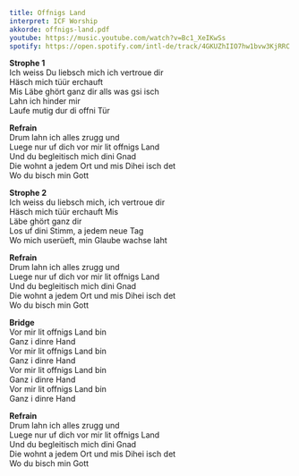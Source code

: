 ```yaml
title: Offnigs Land
interpret: ICF Worship
akkorde: offnigs-land.pdf
youtube: https://music.youtube.com/watch?v=Bc1_XeIKwSs
spotify: https://open.spotify.com/intl-de/track/4GKUZhIIO7hw1bvw3KjRRC
```

**Strophe 1**  
Ich weiss Du liebsch mich ich vertroue dir  
Häsch mich tüür erchauft  
Mis Läbe ghört ganz dir alls was gsi isch  
Lahn ich hinder mir  
Laufe mutig dur di offni Tür

**Refrain**  
Drum lahn ich alles zrugg und  
Luege nur uf dich vor mir lit offnigs Land  
Und du begleitisch mich dini Gnad  
Die wohnt a jedem Ort und mis Dihei isch det  
Wo du bisch min Gott

**Strophe 2**  
Ich weiss du liebsch mich, ich vertroue dir  
Häsch mich tüür erchauft Mis  
Läbe ghört ganz dir  
Los uf dini Stimm, a jedem neue Tag  
Wo mich userüeft, min Glaube wachse laht

**Refrain**  
Drum lahn ich alles zrugg und  
Luege nur uf dich vor mir lit offnigs Land  
Und du begleitisch mich dini Gnad  
Die wohnt a jedem Ort und mis Dihei isch det  
Wo du bisch min Gott

**Bridge**  
Vor mir lit offnigs Land bin  
Ganz i dinre Hand  
Vor mir lit offnigs Land bin  
Ganz i dinre Hand  
Vor mir lit offnigs Land bin  
Ganz i dinre Hand  
Vor mir lit offnigs Land bin  
Ganz i dinre Hand

**Refrain**  
Drum lahn ich alles zrugg und  
Luege nur uf dich vor mir lit offnigs Land  
Und du begleitisch mich dini Gnad  
Die wohnt a jedem Ort und mis Dihei isch det  
Wo du bisch min Gott
